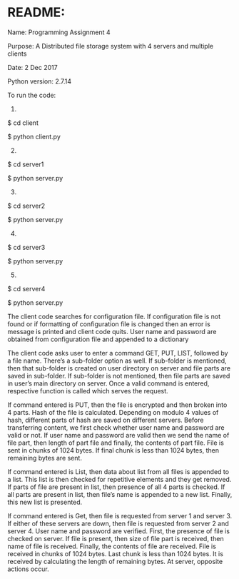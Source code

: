 # README:

Name: Programming Assignment 4

Purpose: A Distributed file storage system with 4 servers and multiple clients

Date: 2 Dec 2017

Python version: 2.7.14


To run the code:

1.

$ cd client 

$ python client.py

2.

$ cd server1 

$ python server.py

3.

$ cd server2 

$ python server.py

4.

$ cd server3 

$ python server.py

5.

$ cd server4 

$ python server.py





The client code searches for configuration file. If configuration file is not found or if formatting of configuration file is changed then an error is message is printed and client code quits. User name and password are obtained from configuration file and appended to a dictionary

The client code asks user to enter a command GET, PUT, LIST, followed by a file name. There’s a sub-folder option as well. If sub-folder is mentioned, then that sub-folder is created on user directory on server and file parts are saved in sub-folder. If sub-folder is not mentioned, then file parts are saved in user’s main directory on server. Once a valid command is entered, respective function is called which serves the request.

If command entered is PUT, then the file is encrypted and then broken into 4 parts. Hash of the file is calculated. Depending on modulo 4 values of hash, different parts of hash are saved on different servers. Before transferring content, we first check whether user name and password are valid or not. If user name and password are valid then we send the name of file part, then length of part file and finally, the contents of part file. File is sent in chunks of 1024 bytes. If final chunk is less than 1024 bytes, then remaining bytes are sent. 

If command entered is List, then data about list from all files is appended to a list. This list is then checked for repetitive elements and they get removed. If parts of file are present in list, then presence of all 4 parts is checked. If all parts are present in list, then file’s name is appended to a new list. Finally, this new list is presented.

If command entered is Get, then file is requested from server 1 and server 3. If either of these servers are down, then file is requested from server 2 and server 4. User name and password are verified. First, the presence of file is checked on server. If file is present, then size of file part is received, then name of file is received. Finally, the contents of file are received. File is received in chunks of 1024 bytes. Last chunk is less than 1024 bytes. It is received by calculating the length of remaining bytes. At server, opposite actions occur.   
